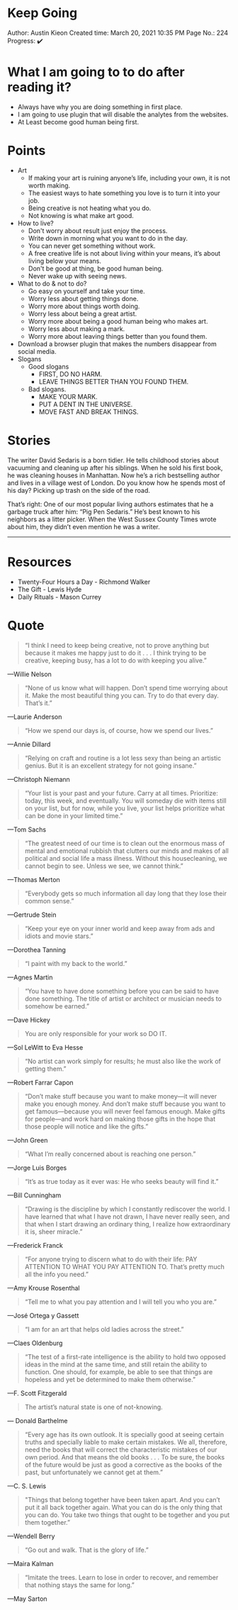 # Keep Going

Author: Austin Kieon Created time: March 20, 2021 10:35 PM Page No.: 224
Progress: ✔️

# What I am going to to do after reading it?

- Always have why you are doing something in first place.
- I am going to use plugin that will disable the analytes from the websites.
- At Least become good human being first.

# Points

- Art
  - If making your art is ruining anyone’s life, including your own, it is not
    worth making.
  - The easiest ways to hate something you love is to turn it into your job.
  - Being creative is not heating what you do.
  - Not knowing is what make art good.
- How to live?
  - Don't worry about result just enjoy the process.
  - Write down in morning what you want to do in the day.
  - You can never get something without work.
  - A free creative life is not about living within your means, it’s about
    living below your means.
  - Don't be good at thing, be good human being.
  - Never wake up with seeing news.
- What to do & not to do?
  - Go easy on yourself and take your time.
  - Worry less about getting things done.
  - Worry more about things worth doing.
  - Worry less about being a great artist.
  - Worry more about being a good human being who makes art.
  - Worry less about making a mark.
  - Worry more about leaving things better than you found them.
- Download a browser plugin that makes the numbers disappear from social media.
- Slogans
  - Good slogans
    - FIRST, DO NO HARM.
    - LEAVE THINGS BETTER THAN YOU FOUND THEM.
  - Bad slogans.
    - MAKE YOUR MARK.
    - PUT A DENT IN THE UNIVERSE.
    - MOVE FAST AND BREAK THINGS.

# Stories

The writer David Sedaris is a born tidier. He tells childhood stories about
vacuuming and cleaning up after his siblings. When he sold his first book, he
was cleaning houses in Manhattan. Now he’s a rich bestselling author and lives
in a village west of London. Do you know how he spends most of his day? Picking
up trash on the side of the road.

That’s right: One of our most popular living authors estimates that he a garbage
truck after him: “Pig Pen Sedaris.” He’s best known to his neighbors as a litter
picker. When the West Sussex County Times wrote about him, they didn’t even
mention he was a writer.

---

# Resources

- Twenty-Four Hours a Day - Richmond Walker
- The Gift - Lewis Hyde
- Daily Rituals - Mason Currey

# Quote

> “I think I need to keep being creative, not to prove anything but because it
> makes me happy just to do it . . . I think trying to be creative, keeping
> busy, has a lot to do with keeping you alive.”

—Willie Nelson

> “None of us know what will happen. Don’t spend time worrying about it. Make
> the most beautiful thing you can. Try to do that every day. That’s it.”

—Laurie Anderson

> “How we spend our days is, of course, how we spend our lives.”

—Annie Dillard

> “Relying on craft and routine is a lot less sexy than being an artistic
> genius. But it is an excellent strategy for not going insane.”

—Christoph Niemann

> “Your list is your past and your future. Carry at all times. Prioritize:
> today, this week, and eventually. You will someday die with items still on
> your list, but for now, while you live, your list helps prioritize what can be
> done in your limited time.”

—Tom Sachs

> “The greatest need of our time is to clean out the enormous mass of mental and
> emotional rubbish that clutters our minds and makes of all political and
> social life a mass illness. Without this housecleaning, we cannot begin to
> see. Unless we see, we cannot think.”

—Thomas Merton

> “Everybody gets so much information all day long that they lose their common
> sense.”

—Gertrude Stein

> “Keep your eye on your inner world and keep away from ads and idiots and movie
> stars.”

—Dorothea Tanning

> “I paint with my back to the world.”

—Agnes Martin

> “You have to have done something before you can be said to have done
> something. The title of artist or architect or musician needs to somehow be
> earned.”

—Dave Hickey

> You are only responsible for your work so DO IT.

—Sol LeWitt to Eva Hesse

> “No artist can work simply for results; he must also like the work of getting
> them.”

—Robert Farrar Capon

> “Don’t make stuff because you want to make money—it will never make you enough
> money. And don’t make stuff because you want to get famous—because you will
> never feel famous enough. Make gifts for people—and work hard on making those
> gifts in the hope that those people will notice and like the gifts.”

—John Green

> “What I’m really concerned about is reaching one person.”

—Jorge Luis Borges

> “It’s as true today as it ever was: He who seeks beauty will find it.”

—Bill Cunningham

> “Drawing is the discipline by which I constantly rediscover the world. I have
> learned that what I have not drawn, I have never really seen, and that when I
> start drawing an ordinary thing, I realize how extraordinary it is, sheer
> miracle.”

—Frederick Franck

> “For anyone trying to discern what to do with their life: PAY ATTENTION TO
> WHAT YOU PAY ATTENTION TO. That’s pretty much all the info you need.”

—Amy Krouse Rosenthal

> “Tell me to what you pay attention and I will tell you who you are.”

—José Ortega y Gassett

> “I am for an art that helps old ladies across the street.”

—Claes Oldenburg

> “The test of a first-rate intelligence is the ability to hold two opposed
> ideas in the mind at the same time, and still retain the ability to function.
> One should, for example, be able to see that things are hopeless and yet be
> determined to make them otherwise.”

—F. Scott Fitzgerald

> The artist’s natural state is one of not-knowing.

— Donald Barthelme

> “Every age has its own outlook. It is specially good at seeing certain truths
> and specially liable to make certain mistakes. We all, therefore, need the
> books that will correct the characteristic mistakes of our own period. And
> that means the old books . . . To be sure, the books of the future would be
> just as good a corrective as the books of the past, but unfortunately we
> cannot get at them.”

—C. S. Lewis

> "Things that belong together have been taken apart. And you can’t put it all
> back together again. What you can do is the only thing that you can do. You
> take two things that ought to be together and you put them together.”

—Wendell Berry

> “Go out and walk. That is the glory of life.”

—Maira Kalman

> “Imitate the trees. Learn to lose in order to recover, and remember that
> nothing stays the same for long.”

—May Sarton
